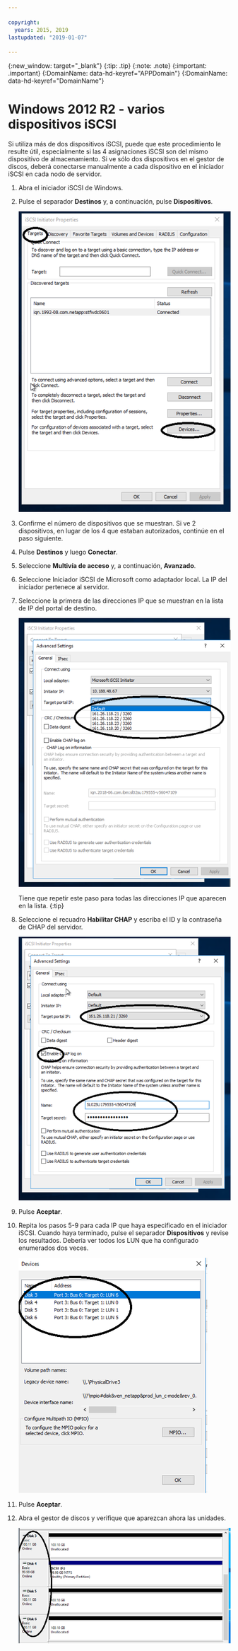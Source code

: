 ```yaml
---

copyright:
  years: 2015, 2019
lastupdated: "2019-01-07"

---
```


{:new_window: target="_blank"}
{:tip: .tip}
{:note: .note}
{:important: .important}
{:DomainName: data-hd-keyref="APPDomain"}
{:DomainName: data-hd-keyref="DomainName"}


# Windows 2012 R2 - varios dispositivos iSCSI

Si utiliza más de dos dispositivos iSCSI, puede que este procedimiento le resulte útil, especialmente si las 4 asignaciones iSCSI son del mismo dispositivo de almacenamiento. Si ve sólo dos dispositivos en el gestor de discos, deberá conectarse manualmente a cada dispositivo en el iniciador iSCSI en cada nodo de servidor.

1. Abra el iniciador iSCSI de Windows.
2. Pulse el separador **Destinos** y, a continuación, pulse **Dispositivos**.

   ![propiedades del iniciador iSCSI](/images/win12-ts1.png)
3. Confirme el número de dispositivos que se muestran. Si ve 2 dispositivos, en lugar de los 4 que estaban autorizados, continúe en el paso siguiente.
4. Pulse **Destinos** y luego **Conectar**.
5. Seleccione **Multivía de acceso** y, a continuación, **Avanzado**.
6. Seleccione Iniciador iSCSI de Microsoft como adaptador local. La IP del iniciador pertenece al servidor.
7. Seleccione la primera de las direcciones IP que se muestran en la lista de IP del portal de destino.

   ![Configuración avanzada, direcciones IP](/images/win12-ts3.png)

   Tiene que repetir este paso para todas las direcciones IP que aparecen en la lista.
   {:tip}

8. Seleccione el recuadro **Habilitar CHAP** y escriba el ID y la contraseña de CHAP del servidor.

   ![Configuración avanzada, CHAP](/images/win12-ts4.png)
9. Pulse **Aceptar**.
10. Repita los pasos 5-9 para cada IP que haya especificado en el iniciador iSCSI. Cuando haya terminado, pulse el separador **Dispositivos** y revise los resultados. Debería ver todos los LUN que ha configurado enumerados dos veces.

    ![Separador Dispositivos](/images/win12-ts5.png)
11. Pulse **Aceptar**.
12. Abra el gestor de discos y verifique que aparezcan ahora las unidades.

    ![Gestor de dispositivos](/images/win12-ts6.png)
